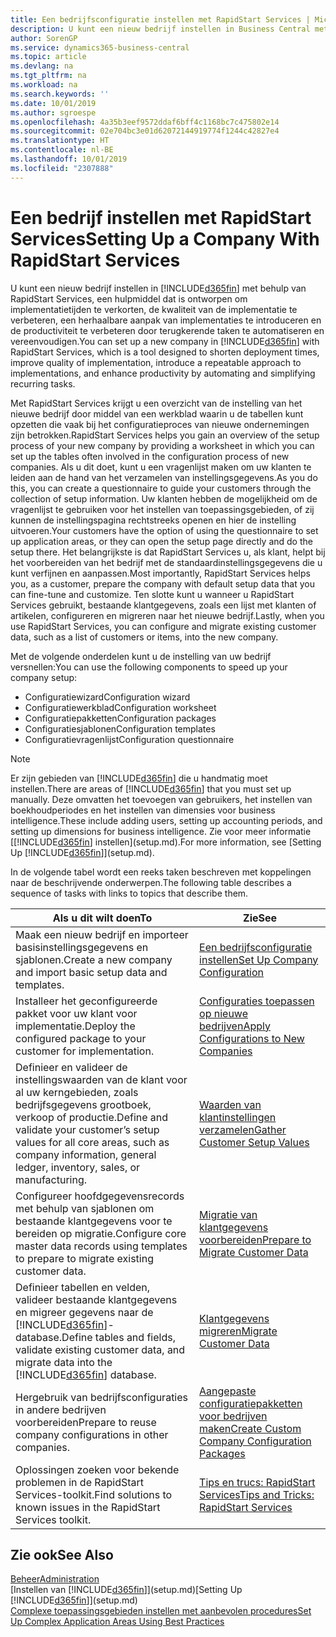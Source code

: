 ```yaml
---
title: Een bedrijfsconfiguratie instellen met RapidStart Services | Microsoft Docs
description: U kunt een nieuw bedrijf instellen in Business Central met behulp van RapidStart Services. Dit is een hulpmiddel dat is ontworpen om implementatietijden te verkorten, de kwaliteit van de implementatie te verbeteren, een herhaalbare aanpak van implementaties te introduceren en de productiviteit te verbeteren door terugkerende taken te automatiseren en vereenvoudigen.
author: SorenGP
ms.service: dynamics365-business-central
ms.topic: article
ms.devlang: na
ms.tgt_pltfrm: na
ms.workload: na
ms.search.keywords: ''
ms.date: 10/01/2019
ms.author: sgroespe
ms.openlocfilehash: 4a35b3eef9572ddaf6bff4c1168bc7c475802e14
ms.sourcegitcommit: 02e704bc3e01d62072144919774f1244c42827e4
ms.translationtype: HT
ms.contentlocale: nl-BE
ms.lasthandoff: 10/01/2019
ms.locfileid: "2307888"
---
```

# <a name="setting-up-a-company-with-rapidstart-services"></a><span data-ttu-id="b6b11-103">Een bedrijf instellen met RapidStart Services</span><span class="sxs-lookup"><span data-stu-id="b6b11-103">Setting Up a Company With RapidStart Services</span></span>
<span data-ttu-id="b6b11-104">U kunt een nieuw bedrijf instellen in [!INCLUDE[d365fin](includes/d365fin_md.md)] met behulp van RapidStart Services, een hulpmiddel dat is ontworpen om implementatietijden te verkorten, de kwaliteit van de implementatie te verbeteren, een herhaalbare aanpak van implementaties te introduceren en de productiviteit te verbeteren door terugkerende taken te automatiseren en vereenvoudigen.</span><span class="sxs-lookup"><span data-stu-id="b6b11-104">You can set up a new company in [!INCLUDE[d365fin](includes/d365fin_md.md)] with RapidStart Services, which is a tool designed to shorten deployment times, improve quality of implementation, introduce a repeatable approach to implementations, and enhance productivity by automating and simplifying recurring tasks.</span></span>  

<span data-ttu-id="b6b11-105">Met RapidStart Services krijgt u een overzicht van de instelling van het nieuwe bedrijf door middel van een werkblad waarin u de tabellen kunt opzetten die vaak bij het configuratieproces van nieuwe ondernemingen zijn betrokken.</span><span class="sxs-lookup"><span data-stu-id="b6b11-105">RapidStart Services helps you gain an overview of the setup process of your new company by providing a worksheet in which you can set up the tables often involved in the configuration process of new companies.</span></span> <span data-ttu-id="b6b11-106">Als u dit doet, kunt u een vragenlijst maken om uw klanten te leiden aan de hand van het verzamelen van instellingsgegevens.</span><span class="sxs-lookup"><span data-stu-id="b6b11-106">As you do this, you can create a questionnaire to guide your customers through the collection of setup information.</span></span> <span data-ttu-id="b6b11-107">Uw klanten hebben de mogelijkheid om de vragenlijst te gebruiken voor het instellen van toepassingsgebieden, of zij kunnen de instellingspagina rechtstreeks openen en hier de instelling uitvoeren.</span><span class="sxs-lookup"><span data-stu-id="b6b11-107">Your customers have the option of using the questionnaire to set up application areas, or they can open the setup page directly and do the setup there.</span></span> <span data-ttu-id="b6b11-108">Het belangrijkste is dat RapidStart Services u, als klant, helpt bij het voorbereiden van het bedrijf met de standaardinstellingsgegevens die u kunt verfijnen en aanpassen.</span><span class="sxs-lookup"><span data-stu-id="b6b11-108">Most importantly, RapidStart Services helps you, as a customer, prepare the company with default setup data that you can fine-tune and customize.</span></span> <span data-ttu-id="b6b11-109">Ten slotte kunt u wanneer u RapidStart Services gebruikt, bestaande klantgegevens, zoals een lijst met klanten of artikelen, configureren en migreren naar het nieuwe bedrijf.</span><span class="sxs-lookup"><span data-stu-id="b6b11-109">Lastly, when you use RapidStart Services, you can configure and migrate existing customer data, such as a list of customers or items, into the new company.</span></span>

<span data-ttu-id="b6b11-110">Met de volgende onderdelen kunt u de instelling van uw bedrijf versnellen:</span><span class="sxs-lookup"><span data-stu-id="b6b11-110">You can use the following components to speed up your company setup:</span></span>  

-   <span data-ttu-id="b6b11-111">Configuratiewizard</span><span class="sxs-lookup"><span data-stu-id="b6b11-111">Configuration wizard</span></span>  
-   <span data-ttu-id="b6b11-112">Configuratiewerkblad</span><span class="sxs-lookup"><span data-stu-id="b6b11-112">Configuration worksheet</span></span>  
-   <span data-ttu-id="b6b11-113">Configuratiepakketten</span><span class="sxs-lookup"><span data-stu-id="b6b11-113">Configuration packages</span></span>  
-   <span data-ttu-id="b6b11-114">Configuratiesjablonen</span><span class="sxs-lookup"><span data-stu-id="b6b11-114">Configuration templates</span></span>  
-   <span data-ttu-id="b6b11-115">Configuratievragenlijst</span><span class="sxs-lookup"><span data-stu-id="b6b11-115">Configuration questionnaire</span></span>  

> [!Note]  
>  <span data-ttu-id="b6b11-116">Er zijn gebieden van [!INCLUDE[d365fin](includes/d365fin_md.md)] die u handmatig moet instellen.</span><span class="sxs-lookup"><span data-stu-id="b6b11-116">There are areas of [!INCLUDE[d365fin](includes/d365fin_md.md)] that you must set up manually.</span></span> <span data-ttu-id="b6b11-117">Deze omvatten het toevoegen van gebruikers, het instellen van boekhoudperiodes en het instellen van dimensies voor business intelligence.</span><span class="sxs-lookup"><span data-stu-id="b6b11-117">These include adding users, setting up accounting periods, and setting up dimensions for business intelligence.</span></span> <span data-ttu-id="b6b11-118">Zie voor meer informatie [[!INCLUDE[d365fin](includes/d365fin_md.md)] instellen](setup.md).</span><span class="sxs-lookup"><span data-stu-id="b6b11-118">For more information, see [Setting Up [!INCLUDE[d365fin](includes/d365fin_md.md)]](setup.md).</span></span>

 <span data-ttu-id="b6b11-119">In de volgende tabel wordt een reeks taken beschreven met koppelingen naar de beschrijvende onderwerpen.</span><span class="sxs-lookup"><span data-stu-id="b6b11-119">The following table describes a sequence of tasks with links to topics that describe them.</span></span>

|<span data-ttu-id="b6b11-120">**Als u dit wilt doen**</span><span class="sxs-lookup"><span data-stu-id="b6b11-120">**To**</span></span>|<span data-ttu-id="b6b11-121">**Zie**</span><span class="sxs-lookup"><span data-stu-id="b6b11-121">**See**</span></span>|  
|------------|-------------|  
|<span data-ttu-id="b6b11-122">Maak een nieuw bedrijf en importeer basisinstellingsgegevens en sjablonen.</span><span class="sxs-lookup"><span data-stu-id="b6b11-122">Create a new company and import basic setup data and templates.</span></span>|[<span data-ttu-id="b6b11-123">Een bedrijfsconfiguratie instellen</span><span class="sxs-lookup"><span data-stu-id="b6b11-123">Set Up Company Configuration</span></span>](admin-set-up-company-configuration.md)|  
|<span data-ttu-id="b6b11-124">Installeer het geconfigureerde pakket voor uw klant voor implementatie.</span><span class="sxs-lookup"><span data-stu-id="b6b11-124">Deploy the configured package to your customer for implementation.</span></span>|[<span data-ttu-id="b6b11-125">Configuraties toepassen op nieuwe bedrijven</span><span class="sxs-lookup"><span data-stu-id="b6b11-125">Apply Configurations to New Companies</span></span>](admin-apply-configuration-to-new-companies.md)|
|<span data-ttu-id="b6b11-126">Definieer en valideer de instellingswaarden van de klant voor al uw kerngebieden, zoals bedrijfsgegevens grootboek, verkoop of productie.</span><span class="sxs-lookup"><span data-stu-id="b6b11-126">Define and validate your customer’s setup values for all core areas, such as company information, general ledger, inventory, sales, or manufacturing.</span></span>|[<span data-ttu-id="b6b11-127">Waarden van klantinstellingen verzamelen</span><span class="sxs-lookup"><span data-stu-id="b6b11-127">Gather Customer Setup Values</span></span>](admin-gather-customer-setup-values.md)|  
|<span data-ttu-id="b6b11-128">Configureer hoofdgegevensrecords met behulp van sjablonen om bestaande klantgegevens voor te bereiden op migratie.</span><span class="sxs-lookup"><span data-stu-id="b6b11-128">Configure core master data records using templates to prepare to migrate existing customer data.</span></span>|[<span data-ttu-id="b6b11-129">Migratie van klantgegevens voorbereiden</span><span class="sxs-lookup"><span data-stu-id="b6b11-129">Prepare to Migrate Customer Data</span></span>](admin-use-templates-to-prepare-customer-data-for-migration.md)|  
|<span data-ttu-id="b6b11-130">Definieer tabellen en velden, valideer bestaande klantgegevens en migreer gegevens naar de [!INCLUDE[d365fin](includes/d365fin_md.md)]-database.</span><span class="sxs-lookup"><span data-stu-id="b6b11-130">Define tables and fields, validate existing customer data, and migrate data into the [!INCLUDE[d365fin](includes/d365fin_md.md)] database.</span></span>|[<span data-ttu-id="b6b11-131">Klantgegevens migreren</span><span class="sxs-lookup"><span data-stu-id="b6b11-131">Migrate Customer Data</span></span>](admin-migrate-customer-data.md)|
|<span data-ttu-id="b6b11-132">Hergebruik van bedrijfsconfiguraties in andere bedrijven voorbereiden</span><span class="sxs-lookup"><span data-stu-id="b6b11-132">Prepare to reuse company configurations in other companies.</span></span>|[<span data-ttu-id="b6b11-133">Aangepaste configuratiepakketten voor bedrijven maken</span><span class="sxs-lookup"><span data-stu-id="b6b11-133">Create Custom Company Configuration Packages</span></span>](admin-how-to-create-custom-company-configuration-packages.md)|
|<span data-ttu-id="b6b11-134">Oplossingen zoeken voor bekende problemen in de RapidStart Services-toolkit.</span><span class="sxs-lookup"><span data-stu-id="b6b11-134">Find solutions to known issues in the RapidStart Services toolkit.</span></span>|[<span data-ttu-id="b6b11-135">Tips en trucs: RapidStart Services</span><span class="sxs-lookup"><span data-stu-id="b6b11-135">Tips and Tricks: RapidStart Services</span></span>](admin-tips-and-tricks-rapidstart-services.md)|  

## <a name="see-also"></a><span data-ttu-id="b6b11-136">Zie ook</span><span class="sxs-lookup"><span data-stu-id="b6b11-136">See Also</span></span>  
[<span data-ttu-id="b6b11-137">Beheer</span><span class="sxs-lookup"><span data-stu-id="b6b11-137">Administration</span></span>](admin-setup-and-administration.md)  
<span data-ttu-id="b6b11-138">[Instellen van [!INCLUDE[d365fin](includes/d365fin_md.md)]](setup.md)</span><span class="sxs-lookup"><span data-stu-id="b6b11-138">[Setting Up [!INCLUDE[d365fin](includes/d365fin_md.md)]](setup.md)</span></span>  
[<span data-ttu-id="b6b11-139">Complexe toepassingsgebieden instellen met aanbevolen procedures</span><span class="sxs-lookup"><span data-stu-id="b6b11-139">Set Up Complex Application Areas Using Best Practices</span></span>](set-up-complex-application-areas-using-best-practices.md)   
